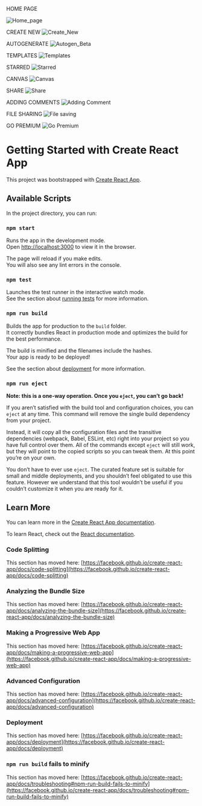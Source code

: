 HOME PAGE

![Home_page](https://github.com/Nikhil-Surabhi/WorkflowSim/assets/131053472/2bbc75c3-5538-4624-9376-a9688cf9cd70)


CREATE NEW
![Create_New](https://github.com/Nikhil-Surabhi/WorkflowSim/assets/131053472/df1f9b0e-ca4b-40fc-971d-66eb475b302f)


AUTOGENERATE
![Autogen_Beta](https://github.com/Nikhil-Surabhi/WorkflowSim/assets/131053472/7bcae60b-b6cb-4e0b-80e9-f78442a5a6ce)

TEMPLATES
![Templates](https://github.com/Nikhil-Surabhi/WorkflowSim/assets/131053472/7a2e0ebe-c06d-4a4b-8768-272f9ad2808c)

STARRED
![Starred](https://github.com/Nikhil-Surabhi/WorkflowSim/assets/131053472/1671fff8-95c1-4e3c-bd49-a3d56a33416e)

CANVAS
![Canvas](https://github.com/Nikhil-Surabhi/WorkflowSim/assets/131053472/c165aebd-7c9b-410b-83d0-99ddb18e4591)

SHARE
![Share](https://github.com/Nikhil-Surabhi/WorkflowSim/assets/131053472/32a433d4-3f77-4c2b-91f9-12866c1a56a7)


ADDING COMMENTS
![Adding Comment](https://github.com/Nikhil-Surabhi/WorkflowSim/assets/131053472/d0a9c647-7f00-4b61-99ae-3d335c21b6d2)

FILE SHARING
![File saving](https://github.com/Nikhil-Surabhi/WorkflowSim/assets/131053472/f12d358b-70e0-4710-80a6-cd7b256cfd02)

GO PREMIUM
![Go Premium](https://github.com/Nikhil-Surabhi/WorkflowSim/assets/131053472/fae854e4-82b6-4d7f-ba2c-6f53e921f277)

# Getting Started with Create React App

This project was bootstrapped with [Create React App](https://github.com/facebook/create-react-app).

## Available Scripts

In the project directory, you can run:

### `npm start`

Runs the app in the development mode.\
Open [http://localhost:3000](http://localhost:3000) to view it in the browser.

The page will reload if you make edits.\
You will also see any lint errors in the console.

### `npm test`

Launches the test runner in the interactive watch mode.\
See the section about [running tests](https://facebook.github.io/create-react-app/docs/running-tests) for more information.

### `npm run build`

Builds the app for production to the `build` folder.\
It correctly bundles React in production mode and optimizes the build for the best performance.

The build is minified and the filenames include the hashes.\
Your app is ready to be deployed!

See the section about [deployment](https://facebook.github.io/create-react-app/docs/deployment) for more information.

### `npm run eject`

**Note: this is a one-way operation. Once you `eject`, you can’t go back!**

If you aren’t satisfied with the build tool and configuration choices, you can `eject` at any time. This command will remove the single build dependency from your project.

Instead, it will copy all the configuration files and the transitive dependencies (webpack, Babel, ESLint, etc) right into your project so you have full control over them. All of the commands except `eject` will still work, but they will point to the copied scripts so you can tweak them. At this point you’re on your own.

You don’t have to ever use `eject`. The curated feature set is suitable for small and middle deployments, and you shouldn’t feel obligated to use this feature. However we understand that this tool wouldn’t be useful if you couldn’t customize it when you are ready for it.

## Learn More

You can learn more in the [Create React App documentation](https://facebook.github.io/create-react-app/docs/getting-started).

To learn React, check out the [React documentation](https://reactjs.org/).

### Code Splitting

This section has moved here: [https://facebook.github.io/create-react-app/docs/code-splitting](https://facebook.github.io/create-react-app/docs/code-splitting)

### Analyzing the Bundle Size

This section has moved here: [https://facebook.github.io/create-react-app/docs/analyzing-the-bundle-size](https://facebook.github.io/create-react-app/docs/analyzing-the-bundle-size)

### Making a Progressive Web App

This section has moved here: [https://facebook.github.io/create-react-app/docs/making-a-progressive-web-app](https://facebook.github.io/create-react-app/docs/making-a-progressive-web-app)

### Advanced Configuration

This section has moved here: [https://facebook.github.io/create-react-app/docs/advanced-configuration](https://facebook.github.io/create-react-app/docs/advanced-configuration)

### Deployment

This section has moved here: [https://facebook.github.io/create-react-app/docs/deployment](https://facebook.github.io/create-react-app/docs/deployment)

### `npm run build` fails to minify

This section has moved here: [https://facebook.github.io/create-react-app/docs/troubleshooting#npm-run-build-fails-to-minify](https://facebook.github.io/create-react-app/docs/troubleshooting#npm-run-build-fails-to-minify)
